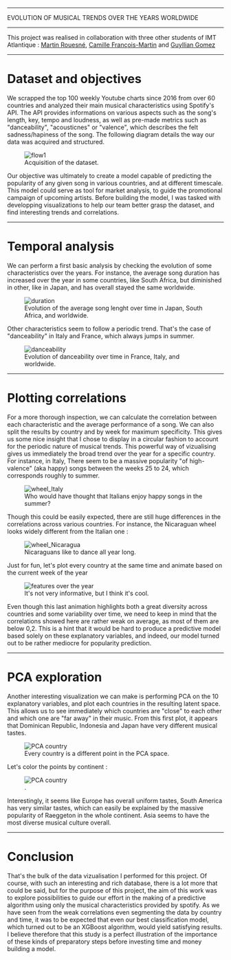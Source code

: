 
---

<p class="titletext">EVOLUTION OF MUSICAL TRENDS OVER THE YEARS WORLDWIDE</p>

---

<p class="articletext"> This project was realised in collaboration with three other students of IMT Atlantique : <a href="https://www.linkedin.com/in/martin-rouesn%C3%A9-81a489182/" class="linkedinlink">Martin Rouesné</a>, <a href="https://www.linkedin.com/in/camillefrancoismartin/" class="linkedinlink">Camille François-Martin</a> and <a href="https://www.linkedin.com/in/guyllian-gomez/" class="linkedinlink">Guyllian Gomez</a></p>

---

<h1 class="articletext">Dataset and objectives</h1>

<p class="articletext"> We scrapped the top 100 weekly Youtube charts since 2016 from over 60 countries and analyzed their main musical characteristics using Spotify's API. The API provides informations on various aspects such as the song's length, key, tempo and loudness, as well as pre-made metrics such as "danceability", "acousticnes" or "valence", which describes the felt sadness/hapiness of the song. The following diagram details the way our data was acquired and structured.</p>

<figure>
<img src="images/flow1spotify.png?raw=true" alt="flow1" class="imgarticle"/>
<figcaption>Acquisition of the dataset.</figcaption>
</figure>

<p class="articletext">Our objective was ultimately to create a model capable of predicting the popularity of any given song in various countries, and at different timescale. This model could serve as tool for market analysis, to guide the promotional campaign of upcoming artists. Before building the model, I was tasked with developping visualizations to help our team better grasp the dataset, and find interesting trends and correlations. </p>

---

<h1 class="articletext">Temporal analysis</h1>

<p class="articletext">We can perform a first basic analysis by checking the evolution of some characteristics over the years. For instance, the average song duration has increased over the year in some countries, like South Africa, but diminished in other, like in Japan, and has overall stayed the same worldwide.</p>

<figure>
<img src="images/duration.png?raw=true" alt="duration" class="imgarticle"/>
<figcaption>Evolution of the average song lenght over time in Japan, South Africa, and worldwide.</figcaption>
</figure>

<p class="articletext">Other characteristics seem to follow a periodic trend. That's the case of "danceability" in Italy and France, which always jumps in summer. </p>

<figure>
<img src="images/danceability.png?raw=true" alt="danceability" class="imgarticle"/>
<figcaption>Evolution of danceability over time in France, Italy, and worldwide.</figcaption>
</figure>

---

<h1 class="articletext">Plotting correlations</h1>

<p class="articletext">For a more thorough inspection, we can calculate the correlation between each characteristic and the average performance of a song. We can also split the results by country and by week for maximum specificity. This gives us some nice insight that I chose to display in a circular fashion to account for the periodic nature of musical trends. This powerful way of vizualising gives us immediately the broad trend over the year for a specific country. For instance, in Italy, There seem to be a massive popularity "of high-valence" (aka happy) songs between the weeks 25 to 24, which corresponds roughly to summer. </p>

<figure>
<img src="images/wheel_Italy_sombre.png?raw=true" alt="wheel_Italy" class="imgarticle"/>
<figcaption>Who would have thought that Italians enjoy happy songs in the summer?</figcaption>
</figure>

<p class="articletext">Though this could be easily expected, there are still huge differences in the correlations across various countries. For instance, the Nicaraguan wheel looks widely different from the Italian one : </p>

<figure>
<img src="images/wheel_Nicaragua.png?raw=true" alt="wheel_Nicaragua" class="imgarticle"/>
<figcaption>Nicaraguans like to dance all year long.</figcaption>
</figure>

<p class="articletext">Just for fun, let's plot every country at the same time and animate based on the current week of the year</p>

<figure>
<img src="images/featuresovertheyear.gif?raw=true" alt="features over the year" class="imgarticle"/>
<figcaption>It's not very informative, but I think it's cool.</figcaption>
</figure>

<p class="articletext">Even though this last animation highlights both a great diversity across countries and some variability over time, we need to keep in mind that the correlations showed here are rather weak on average, as most of them are below 0,2. This is a hint that it would be hard to produce a predictive model based solely on these explanatory variables, and indeed, our model turned out to be rather mediocre for popularity prediction.</p>

---

<h1 class="articletext">PCA exploration</h1>

<p class="articletext">Another interesting visualization we can make is performing PCA on the 10 explanatory variables, and plot each countries in the resulting latent space. This allows us to see immediately which countries are "close" to each other and which one are "far away" in their music. From this first plot, it appears that Dominican Republic, Indonesia and Japan have very different musical tastes.</p>

<figure>
<img src="images/PCAcountry.png?raw=true" alt="PCA country" class="imgarticle"/>
<figcaption>Every country is a different point in the PCA space.</figcaption>
</figure>

<p class="articletext">Let's color the points by continent :</p>

<figure>
<img src="images/PCAcontinents.png?raw=true" alt="PCA country" class="imgarticle"/>
<figcaption>.</figcaption>
</figure>

<p class="articletext">Interestingly, it seems like Europe has overall uniform tastes, South America has very similar tastes, which can easily be explained by the massive popularity of Raeggeton in the whole continent. Asia seems to have the most diverse musical culture overall. </p>

---

<h1 class="articletext">Conclusion</h1>

<p class="articletext">That's the bulk of the data vizualisation I performed for this project. Of course, with such an interesting and rich database, there is a lot more that could be said, but for the purpose of this project, the aim of this work was to explore possibilities to guide our effort in the making of a predictive algorithm using only the musical characteristics provided by spotify. As we have seen from the weak correlations even segmenting the data by country and time, it was to be expected that even our best classification model, which turned out to be an XGBoost algorithm, would yield satisfying results. I believe therefore that this study is a perfect illustration of the importance of these kinds of preparatory steps before investing time and money building a model.</p>
